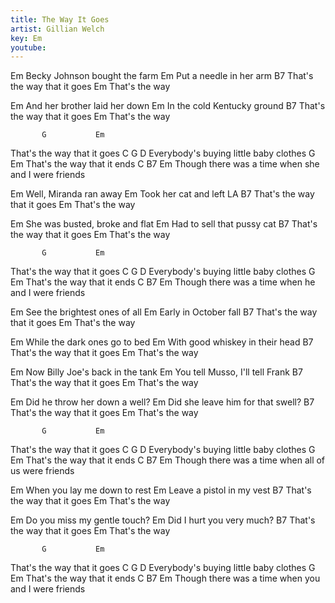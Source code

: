 ```yaml
---
title: The Way It Goes
artist: Gillian Welch
key: Em
youtube:
---
```

Em
Becky Johnson bought the farm
Em
Put a needle in her arm
           B7
That's the way that it goes 
           Em
That's the way
 
Em
And her brother laid her down
Em
In the cold Kentucky ground
           B7
That's the way that it goes
           Em
That's the way
 
           G           Em
That's the way that it goes
     C                         G         D
Everybody's buying little baby clothes
           G           Em
That's the way that it ends
             C              B7               Em
Though there was a time when she and I were friends
 
Em
Well, Miranda ran away
Em
Took her cat and left LA
           B7
That's the way that it goes 
           Em
That's the way
 
Em
She was busted, broke and flat
Em
Had to sell that pussy cat
           B7
That's the way that it goes 
           Em
That's the way
 
           G           Em
That's the way that it goes
     C                         G         D
Everybody's buying little baby clothes
           G           Em
That's the way that it ends
             C              B7               Em
Though there was a time when he and I were friends
 
Em
See the brightest ones of all
Em
Early in October fall
           B7
That's the way that it goes 
           Em
That's the way
 
Em
While the dark ones go to bed
Em
With good whiskey in their head
           B7
That's the way that it goes 
           Em
That's the way
 
Em
Now Billy Joe's back in the tank
Em
You tell Musso, I'll tell Frank
           B7
That's the way that it goes 
           Em
That's the way
 
Em
Did he throw her down a well?
Em
Did she leave him for that swell?
           B7
That's the way that it goes 
           Em
That's the way
 
           G           Em
That's the way that it goes
     C                         G         D
Everybody's buying little baby clothes
           G           Em
That's the way that it ends
             C              B7               Em
Though there was a time when all of us were friends
 
Em
When you lay me down to rest
Em
Leave a pistol in my vest
           B7
That's the way that it goes 
           Em
That's the way
 
Em
Do you miss my gentle touch?
Em
Did I hurt you very much?
           B7
That's the way that it goes 
           Em
That's the way
 
           G           Em
That's the way that it goes
     C                         G         D
Everybody's buying little baby clothes
           G           Em
That's the way that it ends
             C              B7               Em
Though there was a time when you and I were friends